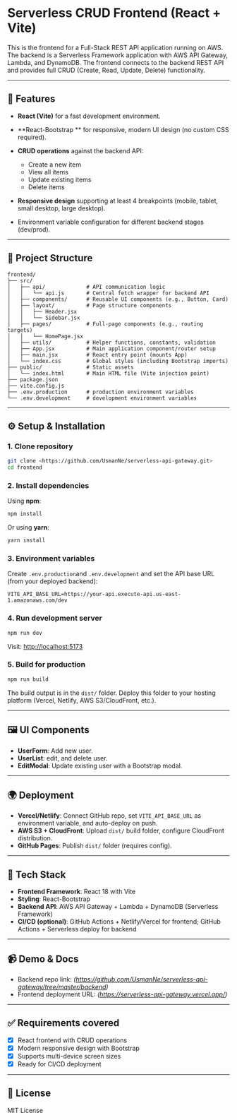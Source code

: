 # Serverless CRUD Frontend (React + Vite)

This is the frontend for a Full-Stack REST API application running on AWS. The backend is a Serverless Framework application with AWS API Gateway, Lambda, and DynamoDB. The frontend connects to the backend REST API and provides full CRUD (Create, Read, Update, Delete) functionality.

---

## 🚀 Features

* **React (Vite)** for a fast development environment.
* **React-Bootstrap ** for responsive, modern UI design (no custom CSS required).
* **CRUD operations** against the backend API:

  * Create a new item
  * View all items
  * Update existing items
  * Delete items
* **Responsive design** supporting at least 4 breakpoints (mobile, tablet, small desktop, large desktop).
* Environment variable configuration for different backend stages (dev/prod).

---

## 📂 Project Structure

```
frontend/
├── src/
│   ├── api/             # API communication logic
│   │   └── api.js       # Central fetch wrapper for backend API
│   ├── components/      # Reusable UI components (e.g., Button, Card)
│   ├── layout/          # Page structure components
│   │   ├── Header.jsx
│   │   └── Sidebar.jsx
│   ├── pages/           # Full-page components (e.g., routing targets)
│   │   └── HomePage.jsx
│   ├── utils/           # Helper functions, constants, validation
│   ├── App.jsx          # Main application component/router setup
│   ├── main.jsx         # React entry point (mounts App)
│   └── index.css        # Global styles (including Bootstrap imports)
├── public/              # Static assets
│   └── index.html       # Main HTML file (Vite injection point)
├── package.json
├── vite.config.js
├── .env.production      # production environment variables
└── .env.development     # development environment variables
``` 

---

## ⚙️ Setup & Installation

### 1. Clone repository

```bash
git clone <https://github.com/UsmanNe/serverless-api-gateway.git>
cd frontend
```

### 2. Install dependencies

Using **npm**:

```bash
npm install
```

Or using **yarn**:

```bash
yarn install
```

### 3. Environment variables

Create `.env.production`and `.env.development` and set the API base URL (from your deployed backend):

```
VITE_API_BASE_URL=https://your-api.execute-api.us-east-1.amazonaws.com/dev
```

### 4. Run development server

```bash
npm run dev
```

Visit: [http://localhost:5173](http://localhost:5173)

### 5. Build for production

```bash
npm run build
```

The build output is in the `dist/` folder. Deploy this folder to your hosting platform (Vercel, Netlify, AWS S3/CloudFront, etc.).

---

## 🖼️ UI Components

* **UserForm**: Add new user.
* **UserList**: edit, and delete user.
* **EditModal**: Update existing user with a Bootstrap modal.

---

## 🌍 Deployment

* **Vercel/Netlify**: Connect GitHub repo, set `VITE_API_BASE_URL` as environment variable, and auto-deploy on push.
* **AWS S3 + CloudFront**: Upload `dist/` build folder, configure CloudFront distribution.
* **GitHub Pages**: Publish `dist/` folder (requires config).

---

## 🔗 Tech Stack

* **Frontend Framework**: React 18 with Vite
* **Styling**: React-Bootstrap 
* **Backend API**: AWS API Gateway + Lambda + DynamoDB (Serverless Framework)
* **CI/CD (optional)**: GitHub Actions + Netlify/Vercel for frontend; GitHub Actions + Serverless deploy for backend

---

## 📹 Demo & Docs

* Backend repo link: *(https://github.com/UsmanNe/serverless-api-gateway/tree/master/backend)*
* Frontend deployment URL: *(https://serverless-api-gateway.vercel.app/)*

---

## ✅ Requirements covered

* [x] React frontend with CRUD operations
* [x] Modern responsive design with Bootstrap
* [x] Supports multi-device screen sizes
* [x] Ready for CI/CD deployment

---

## 📝 License

MIT License
